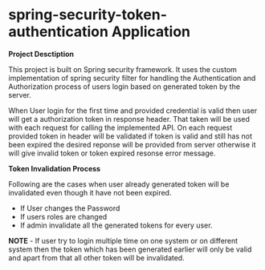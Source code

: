 # spring-security-token-authentication Application


**Project Desctiption**

This project is built on Spring security framework. It uses the custom implementation of spring security filter for handling the Authentication and Authorization process of users login based on generated token by the server.

When User login for the first time and provided credential is valid then user will get a authorization token in response header. That taken will be used with each request for calling the implemented API. On each request provided token in header will be validated if token is valid and still has not been expired the desired reponse will be provided from server otherwise it will give invalid token or token expired resonse error message.



**Token Invalidation Process**

Following are the cases when user already generated token will be invalidated even though it have not been expired.

* If User changes the Password
* If users roles are changed
* If admin invalidate all the generated tokens for every user.



**NOTE** - If user try to login multiple time on one system or on different system then the token which has been generated earlier will only be valid and apart from that all other token will be invalidated.
